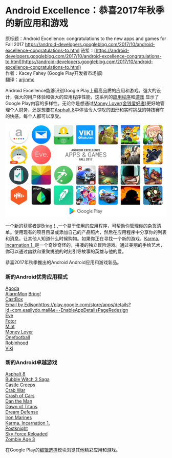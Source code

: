 # Android Excellence：恭喜2017年秋季的新应用和游戏

原标题：Android Excellence: congratulations to the new apps and games for Fall 2017  https://android-developers.googleblog.com/2017/10/android-excellence-congratulations-to.html
链接：[https://android-developers.googleblog.com/2017/10/android-excellence-congratulations-to.html](https://android-developers.googleblog.com/2017/10/android-excellence-congratulations-to.html)  
作者：Kacey Fahey (Google Play开发者市场部)  
翻译：[arjinmc](https://github.com/arjinmc)  

Android Excellence能够识别Google Play上最高品质的应用和游戏。强大的设计，强大的用户体验和强大的应用程序性能，这系列的[应用程序](https://play.google.com/store/apps/topic?id=campaign_editorial_3002b4f_android_excellence_apps&hl=en)和[游戏](https://play.google.com/store/apps/topic?id=campaign_editorial_3002b50_android_excellence_games&hl=en) 显示了Google Play内容的多样性。无论你是想通过[Money Lover(金钱爱好者)](https://play.google.com/store/apps/details?id=com.bookmark.money)更好地管理个人财务，还是想要在[Asphalt 8](https://play.google.com/store/apps/details?id=com.gameloft.android.ANMP.GloftA8HM)中体验令人惊叹的图形和实时挑战的特技赛车的快感，每个人都可以享受。

![img](../images/2017.10.3.png)  

一个新的获奖者是[Bring！](https://play.google.com/store/apps/details?id=ch.publisheria.bring&e=-EnableAppDetailsPageRedesign),一个易于使用的应用程序，可帮助你管理你的杂货清单。使用现有的项目目录或添加自己的产品照片，然后在应用程序中分享你的列表和消息，让其他人知道什么时候购物。如果你正在寻找一个新的游戏，[Karma. Incarnation 1. ](https://play.google.com/store/apps/details?id=com.auralab.karmaincarnation1)是一个奇妙奇怪的，拼凑的独立冒险游戏。通过美丽的手绘艺术，你可以通过幽默和重聚挑战的时刻引导故事的英雄与他的爱。

恭喜2017年秋季推出的Android Android应用和游戏新品。

### 新的Android优秀应用程式	
[Agoda](https://play.google.com/store/apps/details?id=com.agoda.mobile.consumer&e=-EnableAppDetailsPageRedesign)	
[AlarmMon](https://play.google.com/store/apps/details?id=com.malangstudio.alarmmon&e=-EnableAppDetailsPageRedesign)	
[Bring!	](https://play.google.com/store/apps/details?id=ch.publisheria.bring&e=-EnableAppDetailsPageRedesign)  
[CastBox](https://play.google.com/store/apps/details?id=fm.castbox.audiobook.radio.podcast)  	
[Email by Edison](https://play.google.com/store/apps/details?id=com.easilydo.mail&e=-EnableAppDetailsPageRedesign)https://play.google.com/store/apps/details?id=com.easilydo.mail&e=-EnableAppDetailsPageRedesign	 
[Eve](https://play.google.com/store/apps/details?id=com.glow.android.eve&e=-EnableAppDetailsPageRedesign)  
[Fotor](https://play.google.com/store/apps/details?id=com.everimaging.photoeffectstudio&e=-EnableAppDetailsPageRedesign)  
[Mint](https://play.google.com/store/apps/details?id=com.mint&e=-EnableAppDetailsPageRedesign)  
[Money Lover](https://play.google.com/store/apps/details?id=com.bookmark.money&e=-EnableAppDetailsPageRedesign)  
[Onefootball](https://play.google.com/store/apps/details?id=de.motain.iliga&e=-EnableAppDetailsPageRedesign)	 
[Robinhood](https://play.google.com/store/apps/details?id=com.robinhood.android&e=-EnableAppDetailsPageRedesign)  
[Viki](https://play.google.com/store/apps/details?id=com.viki.android&e=-EnableAppDetailsPageRedesign)

### 新的Android卓越游戏
[Asphalt 8](https://play.google.com/store/apps/details?id=com.gameloft.android.ANMP.GloftA8HM&e=-EnableAppDetailsPageRedesign)  
[Bubble Witch 3 Saga](https://play.google.com/store/apps/details?id=com.king.bubblewitch3&e=-EnableAppDetailsPageRedesign)  
[Castle Creeps](https://play.google.com/store/apps/details?id=com.outplayentertainment.castlecreepstd&e=-EnableAppDetailsPageRedesign)  
[Crab War](https://play.google.com/store/apps/details?id=com.appxplore.crabwar&e=-EnableAppDetailsPageRedesign)  
[Crash of Cars](https://play.google.com/store/apps/details?id=com.notdoppler.crashofcars&e=-EnableAppDetailsPageRedesign)  
[Dan the Man](https://play.google.com/store/apps/details?id=com.halfbrick.dantheman&e=-EnableAppDetailsPageRedesign)  
[Dawn of Titans](https://play.google.com/store/apps/details?id=com.naturalmotion.dawnoftitans&e=-EnableAppDetailsPageRedesign)  
[Dream Defense](https://play.google.com/store/apps/details?id=com.altitude.dreamdefense&e=-EnableAppDetailsPageRedesign)  
[Iron Marines](https://play.google.com/store/apps/details?id=com.ironhidegames.android.ironmarines&e=-EnableAppDetailsPageRedesign)  
[Karma. Incarnation 1.](https://play.google.com/store/apps/details?id=com.auralab.karmaincarnation1)  
[Postknight](https://play.google.com/store/apps/details?id=com.kurechii.postknight&e=-EnableAppDetailsPageRedesign)  
[Sky Force Reloaded](https://play.google.com/store/apps/details?id=pl.idreams.SkyForceReloaded2016&e=-EnableAppDetailsPageRedesign)  
[Zombie Age 3](https://play.google.com/store/apps/details?id=com.redantz.game.zombie3&e=-EnableAppDetailsPageRedesign)  

在Google Play的[编辑选择](https://play.google.com/store/apps/topic?id=editors_choice&e=-EnableAppDetailsPageRedesign)模块浏览其他精彩应用和游戏。